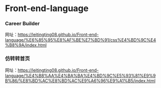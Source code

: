 # Front-end-language
### Career Builder
网址：https://leitingting08.github.io/Front-end-language/%E6%85%95%E8%AF%BE%E7%BD%91/css%E4%BD%9C%E4%B8%9A/index.html
### 仿转转首页
网址：https://leitingting08.github.io/Front-end-language/%E4%B8%AA%E4%BA%BA%E4%BD%9C%E5%93%81%E9%9B%86/%E8%BD%AC%E8%BD%AC%E9%A6%96%E9%A1%B5/index.html
